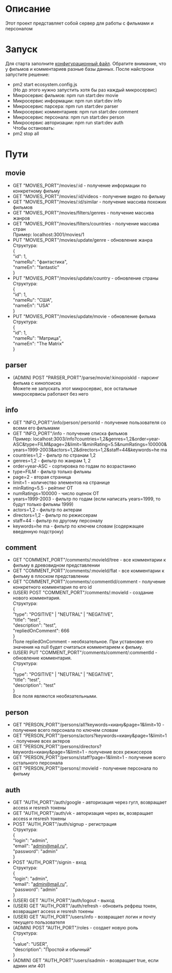 # Описание
Этот проект представляет собой сервер для работы с фильмами и персоналом

# Запуск
Для старта заполните [конфигурационный файл](.env). Обратите внимание, что у фильмов и комментариев разные базы данных. После найстроки запустите решение:  
- pm2 start ecosystem.config.js  
(Но до этого нужно запустить хотя бы раз каждый микросервис)  
- Микросервис фильмов: npm run start:dev movie  
- Микросервис информации: npm run start:dev info  
- Микросервис парсера: npm run start:dev parser  
- Микросервис комментариев: npm run start:dev comment  
- Микросервис персонала: npm run start:dev person  
- Микросервис авторизации: npm run start:dev auth  
Чтобы остановать:  
- pm2 stop all  

# Пути
## movie
- GET "MOVIES_PORT"/movies/:id - получение информации по конкретному фильму
- GET "MOVIES_PORT"/movies/:id/videos - получение видео по фильму
- GET "MOVIES_PORT"/movies/:id/similar - получение массива похожих фильмов  
- GET "MOVIES_PORT"/movies/filters/genres - получение массива жанров  
- GET "MOVIES_PORT"/movies/filters/countries - получение массива стран  
Пример: localhost:3001/movies/1  
- PUT "MOVIES_PORT"/movies/update/genre - обновление жанра  
Структура:  
{  
    "id": 1,  
    "nameRu": "фантастика",  
    "nameEn": "fantastic"  
}  
- PUT "MOVIES_PORT"/movies/update/country - обновление страны  
Структура:  
{  
    "id": 1,  
    "nameRu": "США",  
    "nameEn": "USA"  
}  
- PUT "MOVIES_PORT"/movies/update/movie - обновление фильма  
Структура:  
{  
    "id": 1,  
    "nameRu": "Матрица",  
    "nameEn": "The Matrix"  
}  

## parser
- (ADMIN) POST "PARSER_PORT"/parse/movie/:kinopoiskId - парсинг фильма с кинопоиска  
Можете не запускать этот микросервис, все остальные микросервисы работают без него

## info
- GET "INFO_PORT"/info/person/:personId - получение пользователя со всеми его фильмами  
- GET "INFO_PORT"/info - получение списка фильмов  
Пример: localhost:3003/info?countries=1,2&genres=1,2&order=year-ASC&type=FILM&page=2&limit=1&minRating=5.5&numRatings=100000&years=1999-2003&actors=1,2&directors=1,2&staff=44&keywords=he ma  
- countries=1,2 - фильтр по странам 1,2
- genres=1,2 - фильтр по жанрам 1, 2
- order=year-ASC - сортировка по годам по возрастанию
- type=FILM - фильтр только фильмы
- page=2 - вторая страница
- limit=1 - количество элементов на странице
- minRating=5.5 - рейтинг ОТ
- numRatings=100000 - число оценок ОТ
- years=1999-2003 - фильтр по годам (если написать years=1999, то будут только фильмы 1999)
- actors=1,2 - фильтр по актерам  
- directors=1,2 - фильтр по режиссерам  
- staff=44 - фильтр по другому персоналу  
- keywords=he ma  - фильтр по ключем словам (содержащее введенную подстроку)

## comment
- GET "COMMENT_PORT"/comments/:movieId/tree - все комментарии к фильму в древовидном представлении
- GET "COMMENT_PORT"/comments/:movieId/flat - все комментарии к фильму в плоском представлении
- GET "COMMENT_PORT"/comments/:commentId/comment - получение конкретного комментария по его id
- (USER) POST "COMMENT_PORT"/comments/:movieId - создание нового комментария.  
Структура:  
{  
    "type": "POSITIVE" | "NEUTRAL" | "NEGATIVE",  
    "title": "test",  
    "description": "test",  
    "repliedOnComment": 666  
}  
Поле repliedOnComment - необязательное. При уставновке его значения на null будет считаться комментарием к фильму.  
- (USER) PUT "COMMENT_PORT"/comments/comment/:commentId - обновление комментария.  
Структура:  
{  
    "type": "POSITIVE" | "NEUTRAL" | "NEGATIVE",  
    "title": "test",  
    "description": "test"  
}  
Все поля являются необязательными.

## person
- GET "PERSON_PORT"/persons/all?keywords=киану&page=1&limit=10 - получение всего персонала по ключем словам  
- GET "PERSON_PORT"/persons/actors?keywords=киану&page=1&limit=1 - получение всех актеров  
- GET "PERSON_PORT"/persons/directors?keywords=киану&page=1&limit=1 - получение всех режиссеров  
- GET "PERSON_PORT"/persons/staff?page=1&limit=1 - получение всего остального персонала  
- GET "PERSON_PORT"/persons/:movieId - получение персонала по фильму  

## auth
- GET "AUTH_PORT"/auth/google - авторизация через гугл, возвращает access и resresh токены  
- GET "AUTH_PORT"/auth/vk - авторизация через вк, возвращает access и resresh токены  
- POST "AUTH_PORT"/auth/signup - регистрация  
Структура:  
{  
    "login": "admin",  
    "email": "admin@mail.ru",  
    "password": "admin"  
}  
- POST "AUTH_PORT"/signin - вход  
Структура:  
{  
    "login": "admin",  
    "email": "admin@mail.ru",  
    "password": "admin"  
}  
- (USER) GET "AUTH_PORT"/auth/logout - выход  
- (USER) GET "AUTH_PORT"/auth/refresh - обновить рефреш токен, возвращает access и resresh токены  
- (USER) GET "AUTH_PORT"/users/info - возвращает логин и почту текущего пользователя  
- (ADMIN) POST "AUTH_PORT"/roles - создает новую роль  
Структура:  
{  
    "value": "USER",  
    "description": "Простой и обычный"  
}  
- (ADMIN) GET "AUTH_PORT"/users/isadmin - возвращает true, если админ или 401